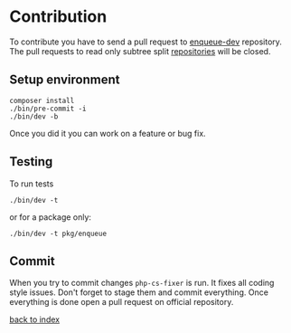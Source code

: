 # Contribution

To contribute you have to send a pull request to [enqueue-dev](https://github.com/php-enqueue/enqueue-dev) repository. 
The pull requests to read only subtree split [repositories](https://github.com/php-enqueue/enqueue-dev/blob/master/bin/subtree-split#L46) will be closed. 

## Setup environment

```
composer install
./bin/pre-commit -i
./bin/dev -b
```

Once you did it you can work on a feature or bug fix.

## Testing

To run tests

```
./bin/dev -t
```

or for a package only:


```
./bin/dev -t pkg/enqueue
```

## Commit 

When you try to commit changes `php-cs-fixer` is run. It fixes all coding style issues. Don't forget to stage them and commit everything.
Once everything is done open a pull request on official repository. 

[back to index](index.md)
